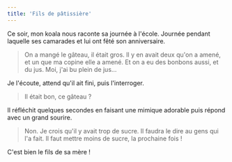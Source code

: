 ```yaml
---
title: 'Fils de pâtissière'
---
```


Ce soir, mon koala nous raconte sa journée à l'école. Journée pendant laquelle
ses camarades et lui ont fêté son anniversaire.

<!-- more -->

> On a mangé le gâteau, il était gros. Il y en avait deux qu'on a amené, et un
> que ma copine elle a amené. Et on a eu des bonbons aussi, et du jus. Moi, j'ai
> bu plein de jus…

Je l'écoute, attend qu'il ait fini, puis l'interroger.

> Il était bon, ce gâteau ?

Il réfléchit quelques secondes en faisant une mimique adorable puis répond avec
un grand sourire.

> Non. Je crois qu'il y avait trop de sucre. Il faudra le dire au gens qui l'a
> fait. Il faut mettre moins de sucre, la prochaine fois !

C'est bien le fils de sa mère !
